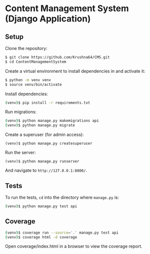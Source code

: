 # Content Management System (Django Application)

## Setup

Clone the repository:

```sh
$ git clone https://github.com/Krushna64/CMS.git
$ cd ContentManagementSystem
```

Create a virtual environment to install dependencies in and activate it:

```sh
$ python -m venv venv
$ source venv/bin/activate
```

Install dependencies:

```sh
(venv)$ pip install -r requirements.txt
```

Run migrations:
```sh
(venv)$ python manage.py makemigrations api
(venv)$ python manage.py migrate
```

Create a superuser (for admin access):
```
(venv)$ python manage.py createsuperuser
```

Run the server:
```
(venv)$ python manage.py runserver
```

And navigate to `http://127.0.0.1:8000/`.

## Tests

To run the tests, `cd` into the directory where `manage.py` is:
```sh
(venv)$ python manage.py test api
```

## Coverage

```sh
(venv)$ coverage run --source='.' manage.py test api
(venv)$ coverage html -d coverage
```

Open coverage/index.html in a browser to view the coverage report.